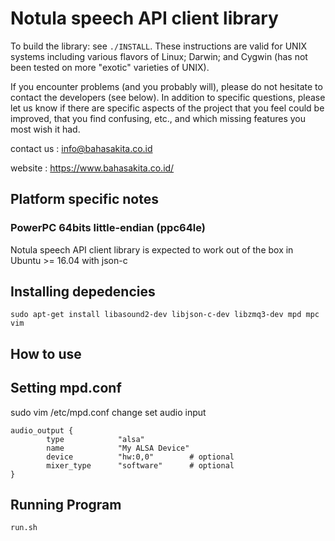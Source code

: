 Notula speech API client library
================================

To build the library: see `./INSTALL`.  These instructions are valid for UNIX
systems including various flavors of Linux; Darwin; and Cygwin (has not been
tested on more "exotic" varieties of UNIX). 
    
    
If you encounter problems (and you probably will), please do not hesitate to
contact the developers (see below). In addition to specific questions, please
let us know if there are specific aspects of the project that you feel could be
improved, that you find confusing, etc., and which missing features you most
wish it had.



contact us  : info@bahasakita.co.id

website     : https://www.bahasakita.co.id/


Platform specific notes
-----------------------
### PowerPC 64bits little-endian (ppc64le)

Notula speech API client library  is expected to work out of the box in Ubuntu >= 16.04 with
json-c

Installing depedencies
----------------------
	sudo apt-get install libasound2-dev libjson-c-dev libzmq3-dev mpd mpc vim

How to use
----------
## Setting mpd.conf
sudo vim /etc/mpd.conf
change set audio input

	audio_output {
        	type            "alsa"
        	name            "My ALSA Device"
        	device          "hw:0,0"        # optional
        	mixer_type      "software"      # optional	
	}
	
## Running Program
	run.sh
